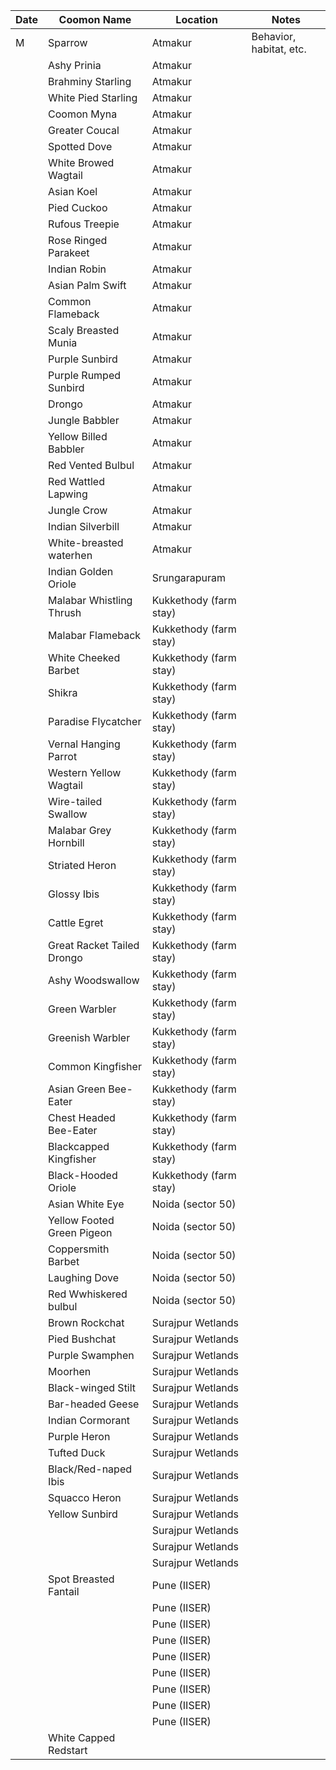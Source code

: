 | Date       | Coomon Name        | Location                | Notes                    |
|------------|----------------|-------------------------|--------------------------|
| M           | Sparrow    | Atmakur                 | Behavior, habitat, etc.  |
|            |Ashy Prinia      | Atmakur                 |                          |
|            |Brahminy Starling| Atmakur                 |                          |
|            |White Pied Starling| Atmakur                 |                          |
|            |Coomon Myna  | Atmakur                 |                          |
|            |Greater Coucal| Atmakur                 |                          |
|            |Spotted Dove| Atmakur                 |                          |
|            |White Browed Wagtail| Atmakur                 |                          |
|            |Asian Koel| Atmakur                 |                          |
|            |Pied Cuckoo| Atmakur                 |                          |
|            |Rufous Treepie| Atmakur                 |                          |
|            |Rose Ringed Parakeet| Atmakur                 |                          |
|            |Indian Robin| Atmakur                 |                          |
|            |Asian Palm Swift| Atmakur                 |                          |
|            |Common Flameback| Atmakur                 |                          |
|            |Scaly Breasted Munia| Atmakur                 |                          |
|            |Purple Sunbird| Atmakur                 |                          |
|            |Purple Rumped Sunbird| Atmakur                 |                          |
|            |Drongo        | Atmakur|                          |
|            |Jungle Babbler| Atmakur                 |                          |
|            |Yellow Billed Babbler| Atmakur                 |                          |
|            |Red Vented Bulbul| Atmakur                 |                          |
|            |Red Wattled Lapwing     | Atmakur                 |                          |
|            |Jungle Crow  | Atmakur                 |                          |
|            |Indian Silverbill  | Atmakur                 |                          |
|            |White-breasted waterhen| Atmakur |      |
|            |Indian Golden Oriole | Srungarapuram                 |                          |
|            |Malabar Whistling Thrush| Kukkethody (farm stay)  |                          |
|            |Malabar Flameback| Kukkethody (farm stay)  |                          |
|            |White Cheeked Barbet| Kukkethody (farm stay)  |                          |
|            |Shikra  | Kukkethody (farm stay)  |                          |
|            |Paradise Flycatcher| Kukkethody (farm stay)  |                          |
|            |Vernal Hanging Parrot| Kukkethody (farm stay)  |                          |
|            |Western Yellow Wagtail| Kukkethody (farm stay)  |                          |
|            |Wire-tailed Swallow| Kukkethody (farm stay)  |                          |
|            |Malabar Grey Hornbill| Kukkethody (farm stay)  |                          |
|            |Striated Heron| Kukkethody (farm stay)  |                          |
|            |Glossy Ibis| Kukkethody (farm stay)  |                          |
|            |Cattle Egret| Kukkethody (farm stay)  |                          |
|            |Great Racket Tailed Drongo| Kukkethody (farm stay)  |                          |
|            |Ashy Woodswallow| Kukkethody (farm stay)  |                          |
|            |Green Warbler| Kukkethody (farm stay)  |                          |
|            |Greenish Warbler| Kukkethody (farm stay)  |                          |
|            |Common Kingfisher| Kukkethody (farm stay)  |                          |
|            |Asian Green Bee-Eater| Kukkethody (farm stay)  |                          |
|            |Chest Headed Bee-Eater| Kukkethody (farm stay)  |                          |
|            |Blackcapped Kingfisher| Kukkethody (farm stay)  |                          |
|            |Black-Hooded Oriole| Kukkethody (farm stay)  |                          |
|            |Asian White Eye | Noida (sector 50)       |                          |
|            |Yellow Footed Green Pigeon| Noida (sector 50)       |                          |
|            |Coppersmith Barbet  | Noida (sector 50)       |                          |
|            |Laughing Dove| Noida (sector 50)       |                          |
|            |Red Wwhiskered bulbul| Noida (sector 50)       |                          |
|            |Brown Rockchat| Surajpur Wetlands       |                          |
|            |Pied Bushchat| Surajpur Wetlands       |                          |
|            |Purple Swamphen| Surajpur Wetlands       |                          |
|            |Moorhen| Surajpur Wetlands       |                          |
|            |Black-winged Stilt| Surajpur Wetlands       |                          |
|            |Bar-headed Geese| Surajpur Wetlands       |                          |
|            |Indian Cormorant| Surajpur Wetlands       |                          |
|            |Purple Heron| Surajpur Wetlands       |                          |
|            |Tufted Duck| Surajpur Wetlands       |                          |
|            |Black/Red-naped Ibis| Surajpur Wetlands       |                          |
|            |Squacco Heron| Surajpur Wetlands       |                          |
|            |Yellow Sunbird| Surajpur Wetlands       |                          |
|            |                | Surajpur Wetlands       |                          |
|            |                | Surajpur Wetlands       |                          |
|            |                | Surajpur Wetlands       |                          |
|            |Spot Breasted Fantail| Pune (IISER)       |                          |
|            |                | Pune (IISER)       |                          |
|            |                | Pune (IISER)       |                          |
|            |                | Pune (IISER)       |                          |
|            |                | Pune (IISER)       |                          |
|            |                | Pune (IISER)       |                          |
|            |                | Pune (IISER)       |                          |
|            |                | Pune (IISER)       |                          |
|            |                | Pune (IISER)       |                          |
|            |White Capped Redstart|                |                          |

